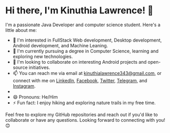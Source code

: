 # Hi there, I'm Kinuthia Lawrence! 👋

I'm a passionate Java Developer and computer science student. Here's a little about me:

- 👀 I'm interested in FullStack Web development, Desktop development, Android development, and Machine Leaning.
- 🌱 I'm currently pursuing a degree in Computer Science, learning and exploring new technologies.
- 💞️ I'm looking to collaborate on interesting Android projects and open-source initiatives.
- 📫 You can reach me via email at [kinuthialawrence343@gmail.com](mailto:kinuthialawrence343@gmail.com), or connect with me on [LinkedIn](https://www.linkedin.com/in/kinuthialawrence/), [Facebook](https://www.facebook.com/larrykin), [Twitter](https://twitter.com/larrykin343), [Telegram](https://t.me/larrykin343), and [Instagram](https://www.instagram.com/kinuthialawrence/).
- 
- 😄 Pronouns: He/Him 
- ⚡ Fun fact: I enjoy hiking and exploring nature trails in my free time.

Feel free to explore my GitHub repositories and reach out if you'd like to collaborate or have any questions. Looking forward to connecting with you! 😊

